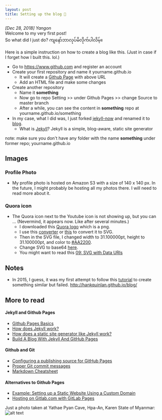 ```yaml
---
layout: post
title: Setting up the blog 🎉
---
```


*[Dec 28, 2018] Yangon*   
Welcome to my very first post!  
So what did I just do? ကျနော်ဘာလုပ်မိလိုက်ပါလိမ့်။

Here is a simple instruction on how to create a blog like this. (Just in case if I forget how I built this. lol.) 
* Go to <https://www.github.com> and register an account
* Create your first repository and name it yourname.github.io
  * It will create a [Github Page](https://pages.github.com/) with above URL
  * Add an HTML file and make some changes
* Create another repository 
  * Name it **something**
  * Now go to repo Setting >> under Github Pages >> change Source to master branch
  * After a while, you can see the content in **something** repo at yourname.github.io/something
* In my case, what I did was, I just forked [jekyll-now](https://github.com/barryclark/jekyll-now) and renamed it to [blog](https://github.com/sawthinkar/blog). 
  * What is [Jekyll](https://jekyllrb.com/)? Jekyll is a simple, blog-aware, static site generator

note: make sure you don't have any folder with the name **something** under former repo; yourname.github.io 

## Images
### Profile Photo
* My profile photo is hosted on Amazon S3 with a size of 140 x 140 px. In the future, I might probably be hosting all my photos there. I will need to read more about it. 

### Quora icon
* The Quora icon next to the Youtube icon is not showing up, but you can ... (Nevermind, it appears now. Like after several minutes.)
  * I downloaded this [Quora logo](https://goo.gl/images/EeXytb) which is a png. 
  * I use this [converter](https://image.online-convert.com/convert-to-svg) or [this](https://convertio.co/png-svg/) to convert it to SVG. 
  * Then in the SVG file, I changed width to 31.100000pt, height to 31.100000pt, and color to [#AA2200][1]. 
  * Change SVG to base64 [here](https://www.base64-image.de/).
  * You might want to read this [09: SVG with Data URIs][2]

## Notes
* In 2015, I guess, it was my first attempt to follow this [tutorial](http://jmcglone.com/guides/github-pages/) to create something similar but failed. <http://hankquinlan.github.io/blog/>

## More to read

#### Jekyll and Github Pages

* [Github Pages Basics](https://help.github.com/categories/github-pages-basics/)
* [How does Jekyll work?](https://www.bytesandwich.com/jekyll/software/blogging/2016/09/14/how-does-jekyll-work.html)
* [How does a static site generator like Jekyll work?](https://www.quora.com/How-does-a-static-site-generator-like-Jekyll-work)
* [Build A Blog With Jekyll And GitHub Pages](https://www.smashingmagazine.com/2014/08/build-blog-jekyll-github-pages/)

#### Github and Git

* [Configuring a publishing source for GitHub Pages](https://help.github.com/articles/configuring-a-publishing-source-for-github-pages/)
* [Proper Git commit messages](https://chris.beams.io/posts/git-commit/)
* [Markdown Cheatsheet](https://github.com/adam-p/markdown-here/wiki/Markdown-Cheatsheet#images)

#### Alternatives to Github Pages

* [Example: Setting up a Static Website Using a Custom Domain](https://docs.aws.amazon.com/AmazonS3/latest/dev/website-hosting-custom-domain-walkthrough.html#website-hosting-custom-domain-walkthrough-domain-registry)
* [Hosting on Gitlab.com with GitLab Pages](https://about.gitlab.com/2016/04/07/gitlab-pages-setup/)

[1]: https://www.quora.com/What-HEX-color-does-Quora-use-for-its-logo
[2]: https://css-tricks.com/lodge/svg/09-svg-data-uris/

<!-- ![_config.yml]({{ site.baseurl }}/images/config.png) -->
Just a photo taken at Yathae Pyan Cave, Hpa-An, Karen State of Myanmar:  
![alt text](https://s3-ap-southeast-1.amazonaws.com/cdn.sawthinkar/YathaePyanCave.JPG "Yathae Pyan Cave")
